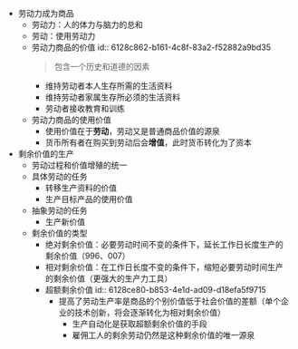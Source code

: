 - 劳动力成为商品
	- 劳动力：人的体力与脑力的总和
	- 劳动：使用劳动力
	- 劳动力商品的价值
	  id:: 6128c862-b161-4c8f-83a2-f52882a9bd35
	  > 包含一个历史和道德的因素
		- 维持劳动者本人生存所需的生活资料
		- 维持劳动者家属生存所必须的生活资料
		- 劳动者接收教育和训练
	- 劳动力商品的使用价值
		- 使用价值在于**劳动**，劳动又是普通商品价值的源泉
		- 货币所有者在购买到劳动后会**增值**，此时货币转化为了资本
- 剩余价值的生产
	- 劳动过程和价值增殖的统一
	- 具体劳动的任务
		- 转移生产资料的价值
		- 生产目标产品的使用价值
	- 抽象劳动的任务
		- 生产新价值
	- 剩余价值的类型
		- 绝对剩余价值：必要劳动时间不变的条件下，延长工作日长度生产的剩余价值（996、007）
		- 相对剩余价值：在工作日长度不变的条件下，缩短必要劳动时间生产的剩余价值（更强大的生产力工具）
		- 超额剩余价值
		  id:: 6128ce80-b853-4e1d-ad09-d18efa5f9715
			- 提高了劳动生产率是商品的个别价值低于社会价值的差额（单个企业的技术创新，将会逐渐转化为相对剩余价值）
				- 生产自动化是获取超额剩余价值的手段
				- 雇佣工人的剩余劳动仍然是这种剩余价值的唯一源泉